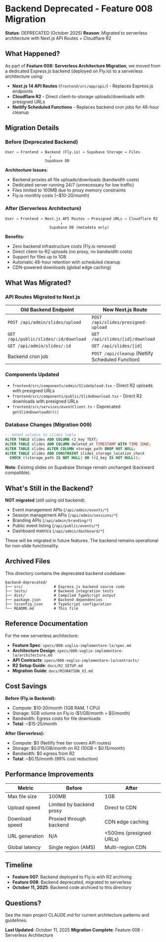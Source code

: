 # Backend Deprecated - Feature 008 Migration

**Status**: DEPRECATED (October 2025)
**Reason**: Migrated to serverless architecture with Next.js API Routes + Cloudflare R2

## What Happened?

As part of **Feature 008: Serverless Architecture Migration**, we moved from a dedicated Express.js backend (deployed on Fly.io) to a serverless architecture using:

- **Next.js 14 API Routes** (`frontend/src/app/api/`) - Replaces Express.js endpoints
- **Cloudflare R2** - Direct client-to-storage uploads/downloads with presigned URLs
- **Netlify Scheduled Functions** - Replaces backend cron jobs for 48-hour cleanup

## Migration Details

### Before (Deprecated Backend)
```
User → Frontend → Backend (Fly.io) → Supabase Storage → Files
                    ↓
                  Supabase DB
```

**Architecture Issues:**
- Backend proxies all file uploads/downloads (bandwidth costs)
- Dedicated server running 24/7 (unnecessary for low traffic)
- Files limited to 100MB due to proxy memory constraints
- Fly.io monthly costs (~$10-20/month)

### After (Serverless Architecture)
```
User → Frontend → Next.js API Routes → Presigned URLs → Cloudflare R2
                         ↓
                    Supabase DB (metadata only)
```

**Benefits:**
- Zero backend infrastructure costs (Fly.io removed)
- Direct client-to-R2 uploads (no proxy, no bandwidth costs)
- Support for files up to 1GB
- Automatic 48-hour retention with scheduled cleanup
- CDN-powered downloads (global edge caching)

## What Was Migrated?

### API Routes Migrated to Next.js
| Old Backend Endpoint | New Next.js Route |
|---------------------|-------------------|
| `POST /api/admin/slides/upload` | `POST /api/slides/presigned-upload` |
| `GET /api/public/slides/:id/download` | `GET /api/slides/[id]/download` |
| `GET /api/admin/slides/:id` | `GET /api/slides/[id]` |
| Backend cron job | `POST /api/cleanup` (Netlify Scheduled Function) |

### Components Updated
- `frontend/src/components/admin/SlideUpload.tsx` - Direct R2 uploads with presigned URLs
- `frontend/src/components/public/SlideDownload.tsx` - Direct R2 downloads with presigned URLs
- `frontend/src/services/eventClient.ts` - Deprecated `getSlideDownloadUrl()`

### Database Changes (Migration 009)
```sql
-- Added columns to slides table
ALTER TABLE slides ADD COLUMN r2_key TEXT;
ALTER TABLE slides ADD COLUMN deleted_at TIMESTAMP WITH TIME ZONE;
ALTER TABLE slides ALTER COLUMN storage_path DROP NOT NULL;
ALTER TABLE slides ADD CONSTRAINT slides_storage_location_check
  CHECK ((storage_path IS NOT NULL) OR (r2_key IS NOT NULL));
```

**Note**: Existing slides on Supabase Storage remain unchanged (backward compatible).

## What's Still in the Backend?

**NOT migrated** (still using old backend):
- Event management APIs (`/api/admin/events/*`)
- Session management APIs (`/api/admin/sessions/*`)
- Branding APIs (`/api/admin/branding/*`)
- Public event listing (`/api/public/events/*`)
- Dashboard metrics (`/api/admin/dashboard/*`)

These will be migrated in future features. The backend remains operational for non-slide functionality.

## Archived Files

This directory contains the deprecated backend codebase:

```
backend-deprecated/
├── src/              # Express.js backend source code
├── tests/            # Backend integration tests
├── dist/             # Compiled TypeScript output
├── package.json      # Backend dependencies
├── tsconfig.json     # TypeScript configuration
└── README.md         # This file
```

## Reference Documentation

For the new serverless architecture:
- **Feature Spec**: `specs/008-voglio-implementare-la/spec.md`
- **Architecture Design**: `specs/008-voglio-implementare-la/architecture.md`
- **API Contracts**: `specs/008-voglio-implementare-la/contracts/`
- **R2 Setup Guide**: `docs/R2_SETUP.md`
- **Migration Guide**: `docs/MIGRATION_V2.md`

## Cost Savings

**Before (Fly.io Backend):**
- Compute: $10-20/month (1GB RAM, 1 CPU)
- Storage: 5GB volume on Fly.io ($1/GB/month = $5/month)
- Bandwidth: Egress costs for file downloads
- **Total**: ~$15-25/month

**After (Serverless):**
- Compute: $0 (Netlify free tier covers API routes)
- Storage: $0.015/GB/month on R2 (10GB = $0.15/month)
- Bandwidth: $0 egress from R2
- **Total**: ~$0.15/month (99% cost reduction)

## Performance Improvements

| Metric | Before | After |
|--------|--------|-------|
| Max file size | 100MB | 1GB |
| Upload speed | Limited by backend proxy | Direct to CDN |
| Download speed | Proxied through backend | CDN edge caching |
| URL generation | N/A | <500ms (presigned URLs) |
| Global latency | Single region (AMS) | Multi-region CDN |

## Timeline

- **Feature 007**: Backend deployed to Fly.io with R2 archiving
- **Feature 008**: Backend deprecated, migrated to serverless
- **October 11, 2025**: Backend code archived to this directory

## Questions?

See the main project CLAUDE.md for current architecture patterns and guidelines.

**Last Updated**: October 11, 2025
**Migration Complete**: Feature 008 - Serverless Architecture
